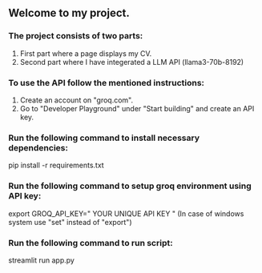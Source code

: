 ## Welcome to my project.

### The project consists of two parts:
1. First part where a page displays my CV.
2. Second part where I have integerated a LLM API (llama3-70b-8192)

### To use the API follow the mentioned instructions:
1. Create an account on "groq.com".
2. Go to "Developer Playground" under "Start building" and create an API key.

### Run the following command to install necessary dependencies:
pip install -r requirements.txt

### Run the following command to setup groq environment using API key:
export GROQ_API_KEY=" YOUR UNIQUE API KEY " (In case of windows system use "set" instead of "export")

### Run the following command to run script:
streamlit run app.py
